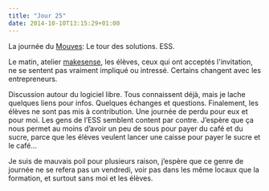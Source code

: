 ```yaml
---
title: "Jour 25"
date: 2014-10-10T13:15:29+01:00
---
```


La journée du [Mouves](http://mouves.org/): Le tour des solutions. ESS.

Le matin, atelier [makesense](https://www.makesense.org/), les élèves, ceux qui
ont acceptés l'invitation, ne se sentent pas vraiment impliqué ou intressé.
Certains changent avec les entrepreneurs.

Discussion autour du logiciel libre. Tous connaissent déjà, mais je lache
quelques liens pour infos. Quelques échanges et questions.  Finalement, les
élèves ne sont pas mis à contribution. Une journée de perdu pour eux et pour
moi. Les gens de l’ESS semblent content par contre. J’espère que ça nous permet
au moins d’avoir un peu de sous pour payer du café et du sucre, parce que les
élèves veulent lancer une caisse pour payer le sucre et le café…

Je suis de mauvais poil pour plusieurs raison, j’espère que ce genre de journée
ne se refera pas un vendredi, voir pas dans les même locaux que la formation,
et surtout sans moi et les élèves.
